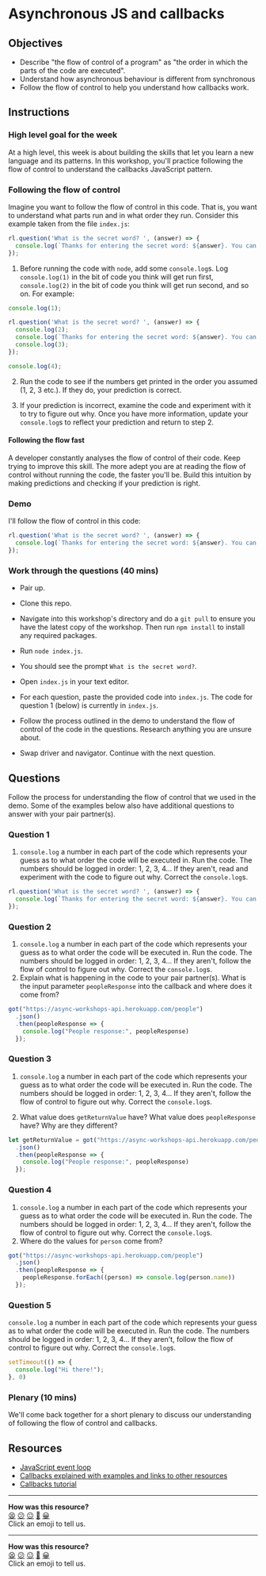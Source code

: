 # Asynchronous JS and callbacks

## Objectives

 * Describe "the flow of control of a program" as "the order in which the parts of the code are executed".
 * Understand how asynchronous behaviour is different from synchronous
 * Follow the flow of control to help you understand how callbacks work.

## Instructions

### High level goal for the week

At a high level, this week is about building the skills that let you learn a new language and its patterns.  In this workshop, you'll practice following the flow of control to understand the callbacks JavaScript pattern.

### Following the flow of control

Imagine you want to follow the flow of control in this code. That is, you want to understand what parts run and in what order they run. Consider this example taken from the file `index.js`:

```js
rl.question('What is the secret word? ', (answer) => {
  console.log(`Thanks for entering the secret word: ${answer}. You can go on.`);
});
```

1. Before running the code with `node`, add some `console.log`s.  Log `console.log(1)` in the bit of code you think will get run first, `console.log(2)` in the bit of code you think will get run second, and so on. For example:

```js
console.log(1);

rl.question('What is the secret word? ', (answer) => {
  console.log(2);
  console.log(`Thanks for entering the secret word: ${answer}. You can go on.`);
  console.log(3);
});

console.log(4);
```

2. Run the code to see if the numbers get printed in the order you assumed (1, 2, 3 etc.). If they do, your prediction is correct.

3. If your prediction is incorrect, examine the code and experiment with it to try to figure out why. Once you have more information, update your `console.log`s to reflect your prediction and return to step 2.

#### Following the flow fast

A developer constantly analyses the flow of control of their code.  Keep trying to improve this skill.  The more adept you are at reading the flow of control without running the code, the faster you'll be.  Build this intuition by making predictions and checking if your prediction is right.

### Demo

I'll follow the flow of control in this code:

```js
rl.question('What is the secret word? ', (answer) => {
  console.log(`Thanks for entering the secret word: ${answer}. You can go on.`);
});
```

### Work through the questions (40 mins)

* Pair up.

* Clone this repo. 

* Navigate into this workshop's directory and do a `git pull` to ensure you have the latest copy of the workshop. Then run `npm install` to install any required packages.

* Run `node index.js`.

* You should see the prompt `What is the secret word?`.

* Open `index.js` in your text editor.

* For each question, paste the provided code into `index.js`. The code for question 1 (below) is currently in `index.js`.

* Follow the process outlined in the demo to understand the flow of control of the code in the questions. Research anything you are unsure about.

* Swap driver and navigator. Continue with the next question.

## Questions

Follow the process for understanding the flow of control that we used in the demo. Some of the examples below also have additional questions to answer with your pair partner(s).

### Question 1

1. `console.log` a number in each part of the code which represents your guess as to what order the code will be executed in.  Run the code.  The numbers should be logged in order: 1, 2, 3, 4... If they aren't, read and experiment with the code to figure out why.  Correct the `console.log`s.

```js
rl.question('What is the secret word? ', (answer) => {
  console.log(`Thanks for entering the secret word: ${answer}. You can go on.`);
});
```

### Question 2

1. `console.log` a number in each part of the code which represents your guess as to what order the code will be executed in.  Run the code.  The numbers should be logged in order: 1, 2, 3, 4... If they aren't, follow the flow of control to figure out why.  Correct the `console.log`s.
2. Explain what is happening in the code to your pair partner(s). What is the input parameter `peopleResponse` into the callback and where does it come from?

```js
got("https://async-workshops-api.herokuapp.com/people")
  .json()
  .then(peopleResponse => {
    console.log("People response:", peopleResponse)
  });
```

### Question 3

1. `console.log` a number in each part of the code which represents your guess as to what order the code will be executed in.  Run the code.  The numbers should be logged in order: 1, 2, 3, 4... If they aren't, follow the flow of control to figure out why.  Correct the `console.log`s.

2. What value does `getReturnValue` have? What value does `peopleResponse` have? Why are they different?

```js
let getReturnValue = got("https://async-workshops-api.herokuapp.com/people")
  .json()
  .then(peopleResponse => {
    console.log("People response:", peopleResponse)
  });
```

### Question 4

1. `console.log` a number in each part of the code which represents your guess as to what order the code will be executed in.  Run the code.  The numbers should be logged in order: 1, 2, 3, 4... If they aren't, follow the flow of control to figure out why.  Correct the `console.log`s.
2. Where do the values for `person` come from?

```js
got("https://async-workshops-api.herokuapp.com/people")
  .json()
  .then(peopleResponse => {
    peopleResponse.forEach((person) => console.log(person.name))
  });
```

### Question 5
`console.log` a number in each part of the code which represents your guess as to what order the code will be executed in.  Run the code.  The numbers should be logged in order: 1, 2, 3, 4... If they aren't, follow the flow of control to figure out why.  Correct the `console.log`s.

```js
setTimeout(() => {
  console.log("Hi there!");
}, 0)
```

### Plenary (10 mins)

We'll come back together for a short plenary to discuss our understanding of following the flow of control and callbacks.

## Resources

* [JavaScript event loop](https://www.youtube.com/watch?v=8aGhZQkoFbQ)
* [Callbacks explained with examples and links to other resources](https://www.sandersdenardi.com/understanding-javascript-callbacks/)
* [Callbacks tutorial](http://javascriptissexy.com/understand-javascript-callback-functions-and-use-them/)

<!-- BEGIN GENERATED SECTION DO NOT EDIT -->

---

**How was this resource?**  
[😫](https://airtable.com/shrUJ3t7KLMqVRFKR?prefill_Repository=skills-workshops&prefill_File=javascript_fundamentals/callbacks_following_the_flow_of_control/README.md&prefill_Sentiment=😫) [😕](https://airtable.com/shrUJ3t7KLMqVRFKR?prefill_Repository=skills-workshops&prefill_File=javascript_fundamentals/callbacks_following_the_flow_of_control/README.md&prefill_Sentiment=😕) [😐](https://airtable.com/shrUJ3t7KLMqVRFKR?prefill_Repository=skills-workshops&prefill_File=javascript_fundamentals/callbacks_following_the_flow_of_control/README.md&prefill_Sentiment=😐) [🙂](https://airtable.com/shrUJ3t7KLMqVRFKR?prefill_Repository=skills-workshops&prefill_File=javascript_fundamentals/callbacks_following_the_flow_of_control/README.md&prefill_Sentiment=🙂) [😀](https://airtable.com/shrUJ3t7KLMqVRFKR?prefill_Repository=skills-workshops&prefill_File=javascript_fundamentals/callbacks_following_the_flow_of_control/README.md&prefill_Sentiment=😀)  
Click an emoji to tell us.

<!-- END GENERATED SECTION DO NOT EDIT -->


<!-- BEGIN GENERATED SECTION DO NOT EDIT -->

---

**How was this resource?**  
[😫](https://airtable.com/shrUJ3t7KLMqVRFKR?prefill_Repository=makersacademy/javascript-fundamentals&prefill_File=workshops/async-js-and-callbacks/README.md&prefill_Sentiment=😫) [😕](https://airtable.com/shrUJ3t7KLMqVRFKR?prefill_Repository=makersacademy/javascript-fundamentals&prefill_File=workshops/async-js-and-callbacks/README.md&prefill_Sentiment=😕) [😐](https://airtable.com/shrUJ3t7KLMqVRFKR?prefill_Repository=makersacademy/javascript-fundamentals&prefill_File=workshops/async-js-and-callbacks/README.md&prefill_Sentiment=😐) [🙂](https://airtable.com/shrUJ3t7KLMqVRFKR?prefill_Repository=makersacademy/javascript-fundamentals&prefill_File=workshops/async-js-and-callbacks/README.md&prefill_Sentiment=🙂) [😀](https://airtable.com/shrUJ3t7KLMqVRFKR?prefill_Repository=makersacademy/javascript-fundamentals&prefill_File=workshops/async-js-and-callbacks/README.md&prefill_Sentiment=😀)  
Click an emoji to tell us.

<!-- END GENERATED SECTION DO NOT EDIT -->
